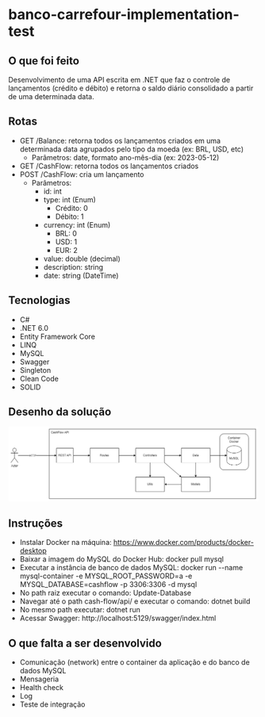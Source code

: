 # banco-carrefour-implementation-test

## O que foi feito

Desenvolvimento de uma API escrita em .NET que faz o controle de lançamentos (crédito e débito) e retorna o saldo diário consolidado a partir de uma determinada data.

## Rotas

- GET /Balance: retorna todos os lançamentos criados em uma determinada data agrupados pelo tipo da moeda (ex: BRL, USD, etc)
  - Parâmetros: date, formato ano-mês-dia (ex: 2023-05-12)
- GET /CashFlow: retorna todos os lançamentos criados
- POST /CashFlow: cria um lançamento
  - Parâmetros:
    - id: int
    - type: int (Enum)
      - Crédito: 0
      - Débito: 1
    - currency: int (Enum)
      - BRL: 0
      - USD: 1
      - EUR: 2
    - value: double (decimal)
    - description: string
    - date: string (DateTime)

## Tecnologias

- C#
- .NET 6.0
- Entity Framework Core
- LINQ
- MySQL
- Swagger
- Singleton
- Clean Code
- SOLID

## Desenho da solução

![Desenho da Solução](https://github.com/henriquecrz/banco-carrefour-implementation-test/blob/main/Desenho%20da%20Solu%C3%A7%C3%A3o.png)

## Instruções

- Instalar Docker na máquina: https://www.docker.com/products/docker-desktop
- Baixar a imagem do MySQL do Docker Hub: docker pull mysql
- Executar a instância de banco de dados MySQL: docker run --name mysql-container -e MYSQL_ROOT_PASSWORD=a -e MYSQL_DATABASE=cashflow -p 3306:3306 -d mysql
- No path raiz executar o comando: Update-Database
- Navegar até o path cash-flow/api/ e executar o comando: dotnet build
- No mesmo path executar: dotnet run
- Acessar Swagger: http://localhost:5129/swagger/index.html

## O que falta a ser desenvolvido

- Comunicação (network) entre o container da aplicação e do banco de dados MySQL
- Mensageria
- Health check
- Log
- Teste de integração
